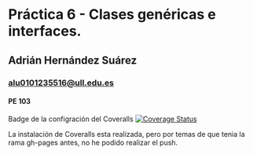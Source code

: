 # Práctica 6 - Clases genéricas e interfaces.
## Adrián Hernández Suárez
### alu0101235516@ull.edu.es
#### PE 103

Badge de la configración del Coveralls [![Coverage Status](https://coveralls.io/repos/github/ULL-ESIT-INF-DSI-2021/ull-esit-inf-dsi-20-21-prct06-generics-solid-alu0101235516/badge.svg?branch=master)](https://coveralls.io/github/ULL-ESIT-INF-DSI-2021/ull-esit-inf-dsi-20-21-prct06-generics-solid-alu0101235516?branch=master)

La instalación de Coveralls esta realizada, pero por temas de que tenia la rama gh-pages antes, no he podido realizar el push.
